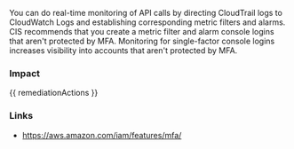 
You can do real-time monitoring of API calls by directing CloudTrail logs to CloudWatch Logs and establishing corresponding metric filters and alarms.
CIS recommends that you create a metric filter and alarm console logins that  aren't protected by MFA. Monitoring for single-factor console logins increases visibility into accounts that aren't protected by MFA.


### Impact
<!-- Add Impact here -->

<!-- DO NOT CHANGE -->
{{ remediationActions }}

### Links
- https://aws.amazon.com/iam/features/mfa/


